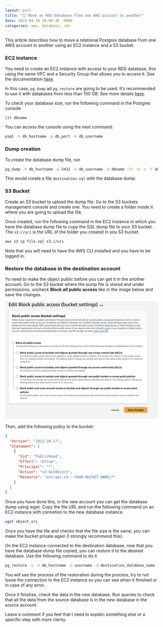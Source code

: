 ```yaml
---
layout: post
title: "🪞 Move an RDS Database from one AWS account to another"
date: 2024-04-18 20:00:38 -0600
categories: aws, database, rds
---
```


This article describes how to move a relational Postgres database from one AWS account to another using an EC2 instance and a S3 bucket.

### EC2 instance

You need to create an EC2 instance with access to your RDS database, this using the same VPC and a Security Group that allows you to access it. See the documentation [here](https://docs.aws.amazon.com/AWSEC2/latest/WindowsGuide/tutorial-connect-ec2-instance-to-rds-database.html).

In this case, `pg_dump` ad `pg_restore` are going to be used. It’s recommended to use it with databases from less than 100 GB. See more details [here](https://docs.aws.amazon.com/dms/latest/sbs/chap-manageddatabases.postgresql-rds-postgresql-full-load-pd_dump.html).

To check your database size, run the following command in the Postgres console

```bash
\l+ dbname
```

You can access the console using the next command:

```bash
psql -h db_hostname -p db_port -U db_username
```

### Dump creation

To create the database dump file, run

```bash
pg_dump -h db_hostname -p 5432 -U db_username -d dbname -Fc -b -v -f destination.sql
```

This would create a file `destination.sql` with the database dump.

### S3 Bucket

Create an S3 bucket to upload the dump file. Go to the S3 buckets management console and create one. You need to create a folder inside it where you are going to upload the file.

Once created, run the following command in the EC2 instance in which you have the database dump file to copy the SQL dump file to your S3 bucket. The `s3://uri` is the URL of the folder you created in you S3 bucket.

```bash
aws s3 cp file.sql s3://uri
```

Note that you will need to have the AWS CLI installed and you have to be logged in.

### Restore the database in the destination account

Yo need to make the object public before you can get it in the another account. Go to the S3 bucket where the sump file is stored and under permissions, uncheck **Block _all_ public access** like in the image below and save the changes.

<img src="/images/s3_permissions.png" width=750>


Then, add the following policy to the bucket:

```json
{
  "Version": "2012-10-17",
  "Statement": [
    {
      "Sid": "PublicRead",
      "Effect": "Allow",
      "Principal": "*",
      "Action": "s3:GetObject",
      "Resource": "arn:aws:s3:::YOUR-BUCKET-NAME/*"
    }
  ]
}
```

Once you have done this, in the new account you can get the database dump using wget. Copy the file URL and run the following command on an EC2 instance with connetion to the new database instance.

```bash
wget object_uri
```

Once you have the file and checks that the file size is the same, you can make the bucket private again (I strongly recommend this).

On the EC2 instance connected to the destination database, now that you have the database dump file copied, you can restore it to the desired database. Use the following command to do it

```bash
pg_restore -v -h db_hostname -U username -d destination_database_name -j 2 dumpfilelocation.sql
```

You will see the process of the restoration during the process, try to not loose the connection to the EC2 instance so you can see when it finished or in case of any error.

Once it finishes, check the data in the new database. Run queries to check that all the data from the source database is in the new database in the source account.

Leave a comment if you feel that I need to explain something else or a specific step with more clarity.
